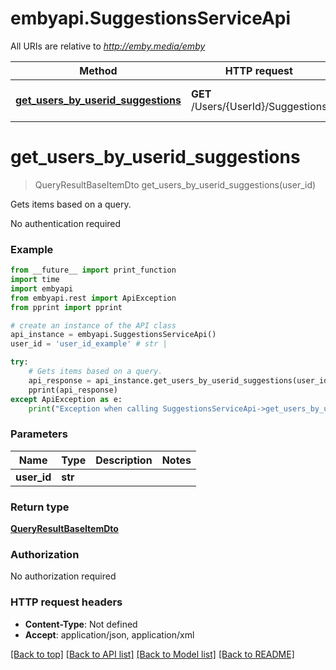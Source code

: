# embyapi.SuggestionsServiceApi

All URIs are relative to *http://emby.media/emby*

Method | HTTP request | Description
------------- | ------------- | -------------
[**get_users_by_userid_suggestions**](SuggestionsServiceApi.md#get_users_by_userid_suggestions) | **GET** /Users/{UserId}/Suggestions | Gets items based on a query.

# **get_users_by_userid_suggestions**
> QueryResultBaseItemDto get_users_by_userid_suggestions(user_id)

Gets items based on a query.

No authentication required

### Example
```python
from __future__ import print_function
import time
import embyapi
from embyapi.rest import ApiException
from pprint import pprint

# create an instance of the API class
api_instance = embyapi.SuggestionsServiceApi()
user_id = 'user_id_example' # str | 

try:
    # Gets items based on a query.
    api_response = api_instance.get_users_by_userid_suggestions(user_id)
    pprint(api_response)
except ApiException as e:
    print("Exception when calling SuggestionsServiceApi->get_users_by_userid_suggestions: %s\n" % e)
```

### Parameters

Name | Type | Description  | Notes
------------- | ------------- | ------------- | -------------
 **user_id** | **str**|  | 

### Return type

[**QueryResultBaseItemDto**](QueryResultBaseItemDto.md)

### Authorization

No authorization required

### HTTP request headers

 - **Content-Type**: Not defined
 - **Accept**: application/json, application/xml

[[Back to top]](#) [[Back to API list]](../README.md#documentation-for-api-endpoints) [[Back to Model list]](../README.md#documentation-for-models) [[Back to README]](../README.md)

